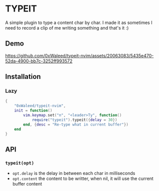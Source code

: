 # TYPEIT

A simple plugin to type a content char by char.
I made it as sometimes I need to record a clip
of me writing something and that's it :)

## Demo
https://github.com/0xWaleed/typeit-nvim/assets/20063083/5435e470-52da-4900-bb7c-3252ff993572


## Installation
### Lazy
```lua
{
    "0xWaleed/typeit-nvim",
    init = function()
        vim.keymap.set("n", "<leader>Ty", function() 
            require("typeit").typeit({delay = 30})
        end, {desc = "Re-type what in current buffer"})
    end
}
```

## API
### `typeit(opt)`
* `opt.delay` is the delay in between each char in milliseconds
* `opt.content` the content to be writter, when nil, it will use the current buffer content



